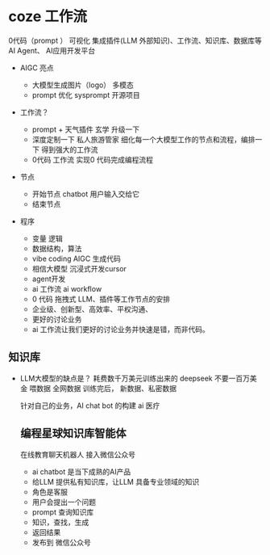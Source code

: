 # coze 工作流
0代码（prompt ） 可视化 集成插件(LLM 外部知识)、工作流、知识库、数据库等 AI Agent、
AI应用开发平台

- AIGC 亮点
  - 大模型生成图片（logo） 多模态
  - prompt 优化
    sysprompt 开源项目

- 工作流？
  - prompt + 天气插件  玄学 
  升级一下
  - 深度定制一下  私人旅游管家
    细化每一个大模型工作的节点和流程，编排一下
    得到强大的工作流
  - 0代码
    工作流 实现0 代码完成编程流程 

- 节点
  - 开始节点
    chatbot 用户输入交给它
  - 结束节点

- 程序
  - 变量 逻辑 
  - 数据结构，算法
  - vibe coding AIGC 生成代码
  - 相信大模型 沉浸式开发cursor
  - agent开发 
  - ai 工作流 ai workflow
  - 0 代码 拖拽式 
    LLM、插件等工作节点的安排 
  - 企业级、创新型、高效率、平权沟通、
  - 更好的讨论业务
  - ai 工作流让我们更好的讨论业务并快速是错，而非代码。

## 知识库
- LLM大模型的缺点是？
  耗费数千万美元训练出来的
  deepseek 不要一百万美金
  喂数据 全网数据 
  训练完后，
  新数据、私密数据

  针对自己的业务，AI chat bot 的构建
  ai 医疗

  ## 编程星球知识库智能体
    在线教育聊天机器人 接入微信公众号
    - ai chatbot 是当下成熟的AI产品
    - 给LLM 提供私有知识库，让LLM 具备专业领域的知识
    - 角色是客服
    - 用户会提出一个问题
    - prompt 查询知识库
    - 知识，查找，生成
    - 返回结果
    - 发布到  微信公众号 